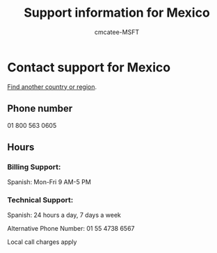 ﻿---                                
title: Support information for Mexico
author: cmcatee-MSFT
ms.author: cmcatee
manager: mnirkhe
audience: Admin
ms.topic: reference
ms.service: o365-administration
localization_priority: Normal
description: Learn how to contact support for your country or region.
ROBOTS: NOINDEX, NOFOLLOW
---

# Contact support for Mexico

[Find another country or region](../contact-support-for-business-products.md).

## Phone number
01 800 563 0605

## Hours
### Billing Support:

Spanish: Mon-Fri 9 AM-5 PM

### Technical Support:

Spanish: 24 hours a day, 7 days a week

Alternative Phone Number: 01 55 4738 6567

Local call charges apply